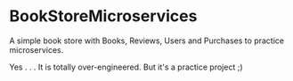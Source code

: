 # BookStoreMicroservices
A simple book store with Books, Reviews, Users and Purchases to practice microservices.

Yes . . . It is totally over-engineered. But it's a practice project ;)
